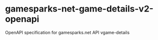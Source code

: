 # gamesparks-net-game-details-v2-openapi
OpenAPI specification for gamesparks.net API vgame-details
